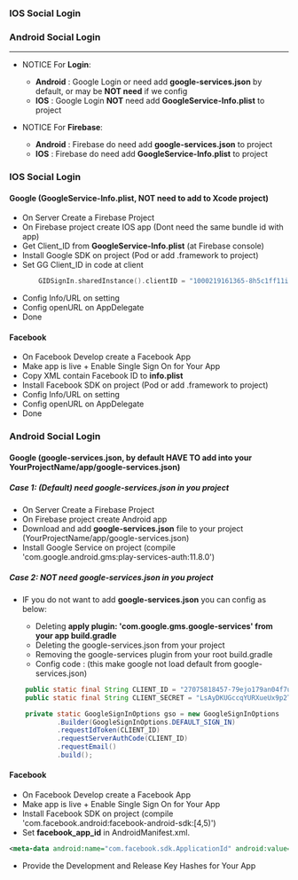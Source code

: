 ### IOS Social Login
### Android Social Login


------------------------------------------------------

* NOTICE For **Login**: 
  * **Android** : Google Login or need add **google-services.json** by default, or may be **NOT need** if we config
  * **IOS** : Google Login **NOT** need add **GoogleService-Info.plist** to project
  
* NOTICE For **Firebase**:

  * **Android** : Firebase do need add **google-services.json** to project
  * **IOS** :  Firebase do need add **GoogleService-Info.plist** to project


### IOS Social Login

#### Google (GoogleService-Info.plist, NOT need to add to Xcode project)
* On Server Create a Firebase Project
* On Firebase project create IOS app (Dont need the same bundle id with app)
* Get Client_ID from **GoogleService-Info.plist** (at Firebase console)
* Install Google SDK on project (Pod or add .framework to project)
* Set GG Client_ID in code at client
  ```swift
      GIDSignIn.sharedInstance().clientID = "1000219161365-8h5c1ff11i0992er41gvevjc6iqj50ma.apps.googleusercontent.com"
  ```
* Config Info/URL on setting
* Config openURL on AppDelegate
* Done

#### Facebook
* On Facebook Develop create a Facebook App
* Make app is live + Enable Single Sign On for Your App
* Copy XML contain Facebook ID to **info.plist**
* Install Facebook SDK on project (Pod or add .framework to project)
* Config Info/URL on setting
* Config openURL on AppDelegate
* Done



### Android Social Login

#### Google (google-services.json, by default HAVE TO add into your YourProjectName/app/google-services.json)

##### Case 1: (Default) need google-services.json  in you project
* On Server Create a Firebase Project
* On Firebase project create Android app
* Download and add **google-services.json** file to your project (YourProjectName/app/google-services.json)
* Install Google Service on project (compile 'com.google.android.gms:play-services-auth:11.8.0')

##### Case 2: NOT need google-services.json  in you project

* IF you do not want to add **google-services.json** you can config as below:

  * Deleting **apply plugin: 'com.google.gms.google-services' from your app build.gradle**
  * Deleting the google-services.json from your project
  * Removing the google-services plugin from your root build.gradle
  * Config code : (this make google not load default from google-services.json)
```java
    public static final String CLIENT_ID = "27075818457-79ejo179an04f7up29jdrp28nbr0tht7.apps.googleusercontent.com";
    public static final String CLIENT_SECRET = "LsAyDKUGccqYURXueUx9p2TZ";

    private static GoogleSignInOptions gso = new GoogleSignInOptions
            .Builder(GoogleSignInOptions.DEFAULT_SIGN_IN)
            .requestIdToken(CLIENT_ID)
            .requestServerAuthCode(CLIENT_ID)
            .requestEmail()
            .build();
```

#### Facebook
* On Facebook Develop create a Facebook App
* Make app is live + Enable Single Sign On for Your App
* Install Facebook SDK on project (compile 'com.facebook.android:facebook-android-sdk:[4,5)')
* Set **facebook_app_id** in AndroidManifest.xml.

```xml
<meta-data android:name="com.facebook.sdk.ApplicationId" android:value="@string/facebook_app_id"/>
```
* Provide the Development and Release Key Hashes for Your App






